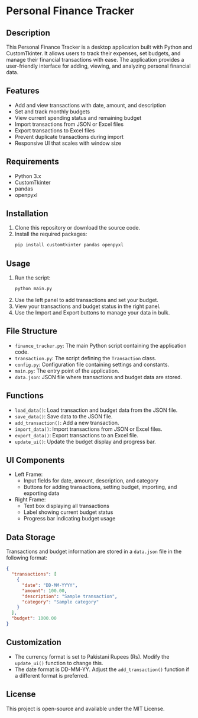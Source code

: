 # Personal Finance Tracker

## Description
This Personal Finance Tracker is a desktop application built with Python and CustomTkinter. It allows users to track their expenses, set budgets, and manage their financial transactions with ease. The application provides a user-friendly interface for adding, viewing, and analyzing personal financial data.

## Features
- Add and view transactions with date, amount, and description
- Set and track monthly budgets
- View current spending status and remaining budget
- Import transactions from JSON or Excel files
- Export transactions to Excel files
- Prevent duplicate transactions during import
- Responsive UI that scales with window size

## Requirements
- Python 3.x
- CustomTkinter
- pandas
- openpyxl

## Installation
1. Clone this repository or download the source code.
2. Install the required packages:
   ```bash
   pip install customtkinter pandas openpyxl
   ```

## Usage
1. Run the script:
   ```bash
   python main.py
   ```
2. Use the left panel to add transactions and set your budget.
3. View your transactions and budget status in the right panel.
4. Use the Import and Export buttons to manage your data in bulk.

## File Structure
- `finance_tracker.py`: The main Python script containing the application code.
- `transaction.py`: The script defining the `Transaction` class.
- `config.py`: Configuration file containing settings and constants.
- `main.py`: The entry point of the application.
- `data.json`: JSON file where transactions and budget data are stored.

## Functions
- `load_data()`: Load transaction and budget data from the JSON file.
- `save_data()`: Save data to the JSON file.
- `add_transaction()`: Add a new transaction.
- `import_data()`: Import transactions from JSON or Excel files.
- `export_data()`: Export transactions to an Excel file.
- `update_ui()`: Update the budget display and progress bar.

## UI Components
- Left Frame:
  - Input fields for date, amount, description, and category
  - Buttons for adding transactions, setting budget, importing, and exporting data
- Right Frame:
  - Text box displaying all transactions
  - Label showing current budget status
  - Progress bar indicating budget usage

## Data Storage
Transactions and budget information are stored in a `data.json` file in the following format:
```json
{
  "transactions": [
    {
      "date": "DD-MM-YYYY",
      "amount": 100.00,
      "description": "Sample transaction",
      "category": "Sample category"
    }
  ],
  "budget": 1000.00
}
```

## Customization
- The currency format is set to Pakistani Rupees (Rs). Modify the `update_ui()` function to change this.
- The date format is DD-MM-YY. Adjust the `add_transaction()` function if a different format is preferred.

## License
This project is open-source and available under the MIT License.